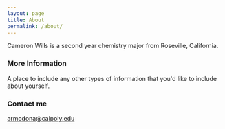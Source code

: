 ```yaml
---
layout: page
title: About
permalink: /about/
---
```


Cameron Wills is a second year chemistry major from Roseville, California.

### More Information

A place to include any other types of information that you'd like to include about yourself.

### Contact me

[armcdona@calpoly.edu](mailto:armcdona@calpoly.edu)
